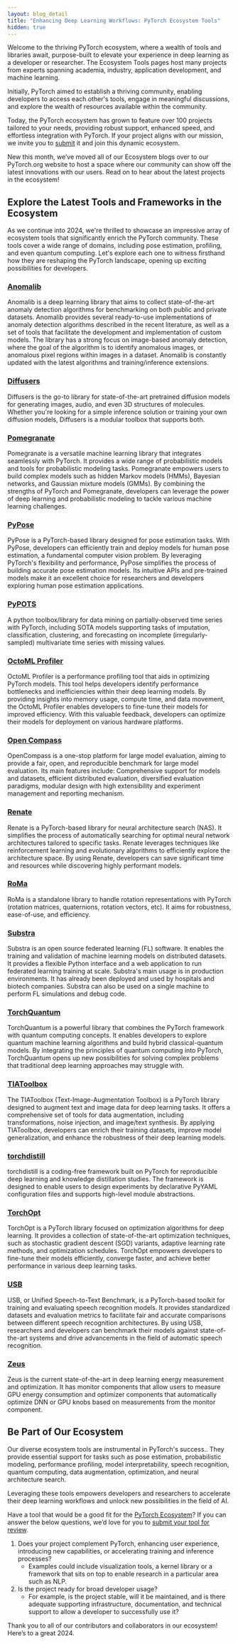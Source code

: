 ```yaml
---
layout: blog_detail
title: "Enhancing Deep Learning Workflows: PyTorch Ecosystem Tools"
hidden: true
---
```


Welcome to the thriving PyTorch ecosystem, where a wealth of tools and libraries await, purpose-built to elevate your experience in deep learning as a developer or researcher. The Ecosystem Tools pages host  many projects from experts spanning academia, industry, application development, and machine learning.

Initially, PyTorch aimed to establish a thriving community, enabling developers to access each other's tools, engage in meaningful discussions, and explore the wealth of resources available within the community. 

Today, the PyTorch ecosystem has grown to feature over 100 projects tailored to your needs, providing robust support, enhanced speed, and effortless integration with PyTorch. If your project aligns with our mission, we invite you to [submit](https://github.com/pytorch-fdn/ecosystem) it and join this dynamic ecosystem.

New this month, we’ve moved all of our Ecosystem blogs over to our PyTorch.org website to host a space where our community can show off the latest innovations with our users. Read on to hear about the latest projects in the ecosystem!

## Explore the Latest Tools and Frameworks in the Ecosystem

As we continue into 2024, we're thrilled to showcase an impressive array of ecosystem tools that significantly enrich the PyTorch community. These tools cover a wide range of domains, including pose estimation, profiling, and even quantum computing. Let's explore each one to witness firsthand how they are reshaping the PyTorch landscape, opening up exciting possibilities for developers.


### [Anomalib](https://github.com/openvinotoolkit/anomalib)


Anomalib is a deep learning library that aims to collect state-of-the-art anomaly detection algorithms for benchmarking on both public and private datasets. Anomalib provides several ready-to-use implementations of anomaly detection algorithms described in the recent literature, as well as a set of tools that facilitate the development and implementation of custom models. The library has a strong focus on image-based anomaly detection, where the goal of the algorithm is to identify anomalous images, or anomalous pixel regions within images in a dataset. Anomalib is constantly updated with the latest algorithms and training/inference extensions.

### [Diffusers](https://huggingface.co/docs/diffusers)

Diffusers is the go-to library for state-of-the-art pretrained diffusion models for generating images, audio, and even 3D structures of molecules. Whether you're looking for a simple inference solution or training your own diffusion models, Diffusers is a modular toolbox that supports both.

### [Pomegranate](https://pomegranate.readthedocs.io/en/latest/)

Pomegranate is a versatile machine learning library that integrates seamlessly with PyTorch. It provides a wide range of probabilistic models and tools for probabilistic modeling tasks. Pomegranate empowers users to build complex models such as hidden Markov models (HMMs), Bayesian networks, and Gaussian mixture models (GMMs). By combining the strengths of PyTorch and Pomegranate, developers can leverage the power of deep learning and probabilistic modeling to tackle various machine learning challenges.


### [PyPose](https://pypose.org/)

PyPose is a PyTorch-based library designed for pose estimation tasks. With PyPose, developers can efficiently train and deploy models for human pose estimation, a fundamental computer vision problem. By leveraging PyTorch's flexibility and performance, PyPose simplifies the process of building accurate pose estimation models. Its intuitive APIs and pre-trained models make it an excellent choice for researchers and developers exploring human pose estimation applications.


### [PyPOTS](https://github.com/WenjieDu/PyPOTS)

A python toolbox/library for data mining on partially-observed time series with PyTorch, including SOTA models supporting tasks of imputation, classification, clustering, and forecasting on incomplete (irregularly-sampled) multivariate time series with missing values.

### [OctoML Profiler](https://github.com/octoml/octoml-profile)

OctoML Profiler is a performance profiling tool that aids in optimizing PyTorch models. This tool helps developers identify performance bottlenecks and inefficiencies within their deep learning models. By providing insights into memory usage, compute time, and data movement, the OctoML Profiler enables developers to fine-tune their models for improved efficiency. With this valuable feedback, developers can optimize their models for deployment on various hardware platforms.

### [Open Compass](https://github.com/open-compass/opencompass)

OpenCompass is a one-stop platform for large model evaluation, aiming to provide a fair, open, and reproducible benchmark for large model evaluation. Its main features include: Comprehensive support for models and datasets, efficient distributed evaluation, diversified evaluation paradigms, modular design with high extensibility and experiment management and reporting mechanism.

### [Renate](https://renate.readthedocs.io/en/latest/)

Renate is a PyTorch-based library for neural architecture search (NAS). It simplifies the process of automatically searching for optimal neural network architectures tailored to specific tasks. Renate leverages techniques like reinforcement learning and evolutionary algorithms to efficiently explore the architecture space. By using Renate, developers can save significant time and resources while discovering highly performant models.


### [RoMa](https://github.com/naver/roma)


RoMa is a standalone library to handle rotation representations with PyTorch (rotation matrices, quaternions, rotation vectors, etc). It aims for robustness, ease-of-use, and efficiency.


### [Substra](https://github.com/Substra)

Substra is an open source federated learning (FL) software. It enables the training and validation of machine learning models on distributed datasets. It provides a flexible Python interface and a web application to run federated learning training at scale. Substra's main usage is in production environments. It has already been deployed and used by hospitals and biotech companies. Substra can also be used on a single machine to perform FL simulations and debug code.

### [TorchQuantum](https://hanruiwanghw.wixsite.com/torchquantum)

TorchQuantum is a powerful library that combines the PyTorch framework with quantum computing concepts. It enables developers to explore quantum machine learning algorithms and build hybrid classical-quantum models. By integrating the principles of quantum computing into PyTorch, TorchQuantum opens up new possibilities for solving complex problems that traditional deep learning approaches may struggle with.

### [TIAToolbox](https://github.com/TissueImageAnalytics/tiatoolbox)

The TIAToolbox (Text-Image-Augmentation Toolbox) is a PyTorch library designed to augment text and image data for deep learning tasks. It offers a comprehensive set of tools for data augmentation, including transformations, noise injection, and image/text synthesis. By applying TIAToolbox, developers can enrich their training datasets, improve model generalization, and enhance the robustness of their deep learning models.

### [torchdistill](https://github.com/yoshitomo-matsubara/torchdistill)

torchdistill is a coding-free framework built on PyTorch for reproducible deep learning and knowledge distillation studies. The framework is designed to enable users to design experiments by declarative PyYAML configuration files and supports high-level module abstractions.

### [TorchOpt](https://torchopt.readthedocs.io/en/latest/#)

TorchOpt is a PyTorch library focused on optimization algorithms for deep learning. It provides a collection of state-of-the-art optimization techniques, such as stochastic gradient descent (SGD) variants, adaptive learning rate methods, and optimization schedules. TorchOpt empowers developers to fine-tune their models efficiently, converge faster, and achieve better performance in various deep learning tasks.

### [USB](https://usb.readthedocs.io/)

USB, or Unified Speech-to-Text Benchmark, is a PyTorch-based toolkit for training and evaluating speech recognition models. It provides standardized datasets and evaluation metrics to facilitate fair and accurate comparisons between different speech recognition architectures. By using USB, researchers and developers can benchmark their models against state-of-the-art systems and drive advancements in the field of automatic speech recognition.

### [Zeus](https://github.com/ml-energy/zeus)

Zeus is the current state-of-the-art in deep learning energy measurement and optimization. It has monitor components that allow users to measure GPU energy consumption and optimizer components that automatically optimize DNN or GPU knobs based on measurements from the monitor component.


## Be Part of Our Ecosystem 

Our  diverse ecosystem tools are instrumental in PyTorch's success.. They provide essential  support for tasks such as pose estimation, probabilistic modeling, performance profiling, model interpretability, speech recognition, quantum computing, data augmentation, optimization, and neural architecture search.

Leveraging these tools empowers developers and researchers to accelerate their deep learning workflows and unlock new possibilities in the field of AI.

Have a tool that would be a good fit for the [PyTorch Ecosystem](https://pytorch.org/ecosystem/)? If you can answer the below questions, we’d love for you to [submit your tool for review](https://github.com/pytorch-fdn/ecosystem).



1. Does your project complement PyTorch, enhancing user experience, introducing new capabilities, or accelerating training and inference processes?
    * Examples could include visualization tools, a kernel library or a framework that sits on top to enable research in a particular area such as NLP.
2. Is the project ready for broad developer usage?
    * For example, is the project stable, will it be maintained, and is there adequate supporting infrastructure, documentation, and technical support to allow a developer to successfully use it?

Thank you to all of our contributors and collaborators in our ecosystem! Here’s to a great 2024.
